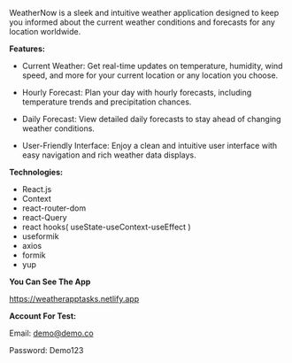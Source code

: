 WeatherNow is a sleek and intuitive weather application designed to keep you informed about the current weather conditions and forecasts for any location worldwide.

**Features:**

- Current Weather: Get real-time updates on temperature, humidity, wind speed, and more for your current location or any location you choose.

- Hourly Forecast: Plan your day with hourly forecasts, including temperature trends and precipitation chances.

- Daily Forecast: View detailed daily forecasts to stay ahead of changing weather conditions.

- User-Friendly Interface: Enjoy a clean and intuitive user interface with easy navigation and rich weather data displays.

**Technologies:**

- React.js
- Context
- react-router-dom
- react-Query
- react hooks( useState-useContext-useEffect )
- useformik
- axios
- formik
- yup

**You Can See The App**

https://weatherapptasks.netlify.app

**Account For Test:**

Email: demo@demo.co

Password: Demo123
